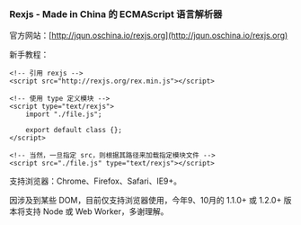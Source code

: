 ### Rexjs - Made in China 的 ECMAScript 语言解析器

官方网站：[http://jqun.oschina.io/rexjs.org](http://jqun.oschina.io/rexjs.org)

新手教程：
```
<!-- 引用 rexjs -->
<script src="http://rexjs.org/rex.min.js"></script>

<!-- 使用 type 定义模块 -->
<script type="text/rexjs">
	import "./file.js";

	export default class {};
</script>

<!-- 当然，一旦指定 src，则根据其路径来加载指定模块文件 -->
<script src="./file.js" type="text/rexjs"></script>
```

支持浏览器：Chrome、Firefox、Safari、IE9+。

因涉及到某些 DOM，目前仅支持浏览器使用，今年9、10月的 1.1.0+ 或 1.2.0+ 版本将支持 Node 或 Web Worker，多谢理解。